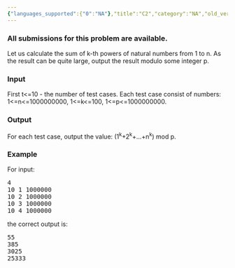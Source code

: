 ```yaml
---
{"languages_supported":{"0":"NA"},"title":"C2","category":"NA","old_version":true,"problem_code":"C2","tags":{"0":"NA"},"layout":"problem"}
---
```


<h3> All submissions for this problem are available. </h3><p>Let us calculate the sum of k-th powers of natural numbers from 1 to n. As the result can be quite large, output the result modulo some integer p.</p>

<h3>Input</h3>
<p>First t&lt;=10 - the number of test cases.
Each test case consist of numbers: 1&lt;=n&lt;=1000000000, 1&lt;=k&lt;=100, 1&lt;=p&lt;=1000000000.</p>

<h3>Output</h3>
<p>For each test case, output the value: (1<sup>k</sup>+2<sup>k</sup>+...+n<sup>k</sup>) mod p.</p>

<h3>Example</h3>
<p>For input:
<pre>4
10 1 1000000
10 2 1000000
10 3 1000000
10 4 1000000
</pre>
</p><p>the correct output is:
<pre>55
385
3025
25333
</pre></p>    